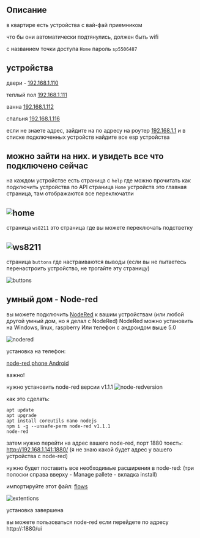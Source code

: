 ## Описание

в квартире есть устройства с вай-фай приемником

что бы они автоматически подтянулись, должен быть wifi

с названием точки доступа `Home`
пароль `sp5506487`



## устройства

двери - [192.168.1.110](http://192.168.1.110)

теплый пол [192.168.1.111](192.168.1.111)

ванна [192.168.1.112](192.168.1.112)

спальня [192.168.1.116](192.168.1.116)

если не знаете адрес, зайдите на по адресу на роутер [192.168.1.1](http://192.168.1.1) и в списке подключенных устройств найдите все esp устройства


можно зайти на них. и увидеть все что подключено сейчас
---

на каждом устройстве есть страница с `help` где можно прочитать как подключить устройства по API
страница `Home` устройств это главная страница, там отображаются все переключатли

![home](pic/esp-home-page.png)
---

страница `ws8211` это страница где вы можете переключать подстветку

![ws8211](pic/esp-ws8211.png)
---

страница `buttons` где настраиваются выводы (если вы не пытаетесь перенастроить устройство, не трогайте эту страницу)

![buttons](pic/esp-buttons.png)





## умный дом - Node-red

вы можете подключить [NodeRed](https://nodered.org/) к вашим устройствам (или любой другой умный дом, но я делал с NodeRed)
NodeRed можно установить на Windows, linux, raspberry Или телефон с андроидом выше 5.0

![nodered](pic/node-red.jpg)


установка на телефон:

[node-red phone Android](https://nodered.org/docs/getting-started/android)

важно! 

нужно установить node-red версии v1.1.1 ![node-redversion](pic/versionnode-red.png)

как это сделать:

```
apt update
apt upgrade
apt install coreutils nano nodejs
npm i -g --unsafe-perm node-red v1.1.1
node-red
```

затем нужно перейти на адрес вашего node-red, порт 1880 тоесть: http://192.168.1.141:1880/ (я не знаю какой будет адрес у вашего устройства с node-red)

нужно будет поставить все необходимые расширения в node-red: (три полоски справа вверху - Manage pallete - вкладка install)

импортируйте этот файл: [flows](flows.json)

![extentions](pic/node-red-extentiosn.png)


установка завершена

вы можете пользоваться node-red если перейдете по адресу http://<node-red>:1880/ui

